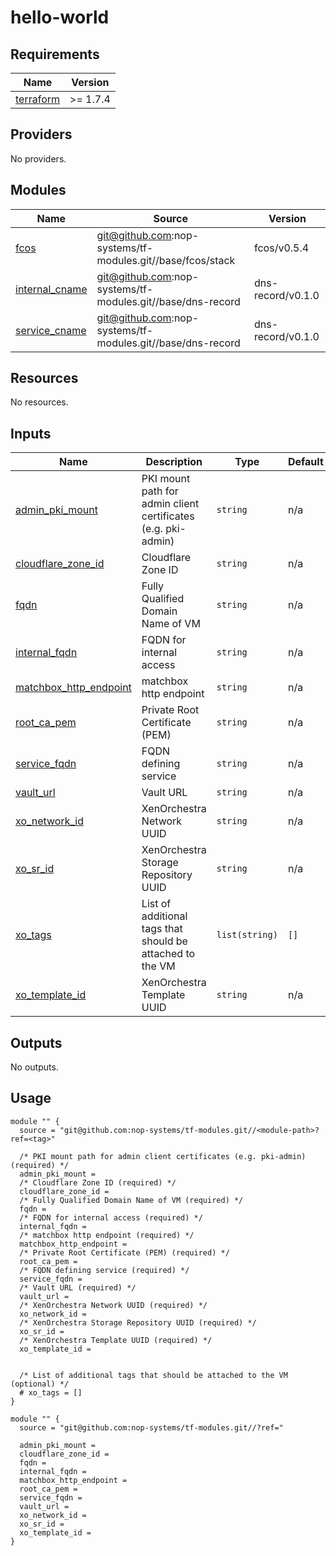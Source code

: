 # hello-world

<!-- BEGIN_TF_DOCS -->
## Requirements

| Name | Version |
|------|---------|
| <a name="requirement_terraform"></a> [terraform](#requirement\_terraform) | >= 1.7.4 |

## Providers

No providers.

## Modules

| Name | Source | Version |
|------|--------|---------|
| <a name="module_fcos"></a> [fcos](#module\_fcos) | git@github.com:nop-systems/tf-modules.git//base/fcos/stack | fcos/v0.5.4 |
| <a name="module_internal_cname"></a> [internal\_cname](#module\_internal\_cname) | git@github.com:nop-systems/tf-modules.git//base/dns-record | dns-record/v0.1.0 |
| <a name="module_service_cname"></a> [service\_cname](#module\_service\_cname) | git@github.com:nop-systems/tf-modules.git//base/dns-record | dns-record/v0.1.0 |

## Resources

No resources.

## Inputs

| Name | Description | Type | Default | Required |
|------|-------------|------|---------|:--------:|
| <a name="input_admin_pki_mount"></a> [admin\_pki\_mount](#input\_admin\_pki\_mount) | PKI mount path for admin client certificates (e.g. pki-admin) | `string` | n/a | yes |
| <a name="input_cloudflare_zone_id"></a> [cloudflare\_zone\_id](#input\_cloudflare\_zone\_id) | Cloudflare Zone ID | `string` | n/a | yes |
| <a name="input_fqdn"></a> [fqdn](#input\_fqdn) | Fully Qualified Domain Name of VM | `string` | n/a | yes |
| <a name="input_internal_fqdn"></a> [internal\_fqdn](#input\_internal\_fqdn) | FQDN for internal access | `string` | n/a | yes |
| <a name="input_matchbox_http_endpoint"></a> [matchbox\_http\_endpoint](#input\_matchbox\_http\_endpoint) | matchbox http endpoint | `string` | n/a | yes |
| <a name="input_root_ca_pem"></a> [root\_ca\_pem](#input\_root\_ca\_pem) | Private Root Certificate (PEM) | `string` | n/a | yes |
| <a name="input_service_fqdn"></a> [service\_fqdn](#input\_service\_fqdn) | FQDN defining service | `string` | n/a | yes |
| <a name="input_vault_url"></a> [vault\_url](#input\_vault\_url) | Vault URL | `string` | n/a | yes |
| <a name="input_xo_network_id"></a> [xo\_network\_id](#input\_xo\_network\_id) | XenOrchestra Network UUID | `string` | n/a | yes |
| <a name="input_xo_sr_id"></a> [xo\_sr\_id](#input\_xo\_sr\_id) | XenOrchestra Storage Repository UUID | `string` | n/a | yes |
| <a name="input_xo_tags"></a> [xo\_tags](#input\_xo\_tags) | List of additional tags that should be attached to the VM | `list(string)` | `[]` | no |
| <a name="input_xo_template_id"></a> [xo\_template\_id](#input\_xo\_template\_id) | XenOrchestra Template UUID | `string` | n/a | yes |

## Outputs

No outputs.

## Usage

```hcl
module "" {
  source = "git@github.com:nop-systems/tf-modules.git//<module-path>?ref=<tag>"
  
  /* PKI mount path for admin client certificates (e.g. pki-admin) (required) */
  admin_pki_mount =
  /* Cloudflare Zone ID (required) */
  cloudflare_zone_id =
  /* Fully Qualified Domain Name of VM (required) */
  fqdn =
  /* FQDN for internal access (required) */
  internal_fqdn =
  /* matchbox http endpoint (required) */
  matchbox_http_endpoint =
  /* Private Root Certificate (PEM) (required) */
  root_ca_pem =
  /* FQDN defining service (required) */
  service_fqdn =
  /* Vault URL (required) */
  vault_url =
  /* XenOrchestra Network UUID (required) */
  xo_network_id =
  /* XenOrchestra Storage Repository UUID (required) */
  xo_sr_id =
  /* XenOrchestra Template UUID (required) */
  xo_template_id =

  
  /* List of additional tags that should be attached to the VM (optional) */
  # xo_tags = []
}

module "" {
  source = "git@github.com:nop-systems/tf-modules.git//?ref="
  
  admin_pki_mount =
  cloudflare_zone_id =
  fqdn =
  internal_fqdn =
  matchbox_http_endpoint =
  root_ca_pem =
  service_fqdn =
  vault_url =
  xo_network_id =
  xo_sr_id =
  xo_template_id =
}
```
<!-- END_TF_DOCS -->
